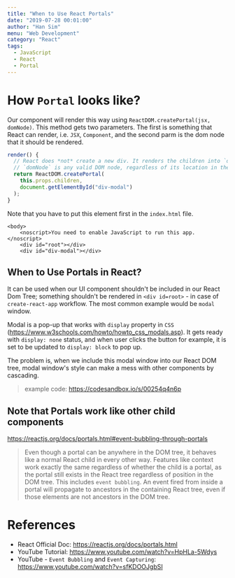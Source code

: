 ```yaml
---
title: "When to Use React Portals"
date: "2019-07-28 00:01:00"
author: "Han Sim"
menu: "Web Development"
category: "React"
tags:
  - JavaScript
  - React
  - Portal
---
```


# How `Portal` looks like?

Our component will render this way using `ReactDOM.createPortal(jsx, domNode)`. This method gets two parameters. The first is something that React can render, i.e. `JSX`, `Component`, and the second parm is the dom node that it should be rendered.

```JavaScript
render() {
  // React does *not* create a new div. It renders the children into `domNode`.
  // `domNode` is any valid DOM node, regardless of its location in the DOM.
  return ReactDOM.createPortal(
    this.props.children,
    document.getElementById("div-modal")
  );
}
```

Note that you have to put this element first in the `index.html` file.

```HTML{4}
<body>
    <noscript>You need to enable JavaScript to run this app.</noscript>
    <div id="root"></div>
    <div id="div-modal"></div>
```

## When to Use Portals in React?

It can be used when our UI component shouldn't be included in our React Dom Tree; something shouldn't be rendered in `<div id=root>` - in case of `create-react-app` workflow. The most common example would be `modal` window.

Modal is a pop-up that works with `display` property in `CSS` (https://www.w3schools.com/howto/howto_css_modals.asp). It gets ready with `display: none` status, and when user clicks the button for example, it is set to be updated to `display: block` to pop up.

The problem is, when we include this modal window into our React DOM tree, modal window's style can make a mess with other components by cascading.

> example code: https://codesandbox.io/s/00254q4n6p

## Note that Portals work like other child components

https://reactjs.org/docs/portals.html#event-bubbling-through-portals

> Even though a portal can be anywhere in the DOM tree, it behaves like a normal React child in every other way. Features like context work exactly the same regardless of whether the child is a portal, as the portal still exists in the React tree regardless of position in the DOM tree.
> This includes `event bubbling`. An event fired from inside a portal will propagate to ancestors in the containing React tree, even if those elements are not ancestors in the DOM tree.

# References

- React Official Doc: https://reactjs.org/docs/portals.html
- YouTube Tutorial: https://www.youtube.com/watch?v=HpHLa-5Wdys
- YouTube - `Event Bubbling` and `Event Capturing`: https://www.youtube.com/watch?v=sfKDOOJgbSI
